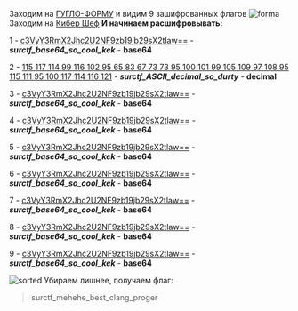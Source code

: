 Заходим на [ГУГЛО-ФОРМУ](https://forms.gle/xa1PFTrPVJsYpBJG7) и видим 9 зашифрованных флагов
![forma](attachments/form.png)
Заходим на [Кибер Шеф](https://gchq.github.io/CyberChef/)
__И начинаем расшифровывать:__

1 - [c3VyY3RmX2Jhc2U2NF9zb19jb29sX2tlaw==](https://gchq.github.io/CyberChef/#recipe=From_Base64('A-Za-z0-9%2B/%3D',true)&input=YzNWeVkzUm1YMkpoYzJVMk5GOXpiMTlqYjI5c1gydGxhdz09) - ___surctf_base64_so_cool_kek___ - __base64__


2 - [115 117 114 99 116 102 95 65 83 67 73 73 95 100 101 99 105 109 97 108 95 115 111 95 100 117 114 116 121](https://gchq.github.io/CyberChef/#recipe=From_Decimal('Space',false)&input=MTE1IDExNyAxMTQgOTkgMTE2IDEwMiA5NSA2NSA4MyA2NyA3MyA3MyA5NSAxMDAgMTAxIDk5IDEwNSAxMDkgOTcgMTA4IDk1IDExNSAxMTEgOTUgMTAwIDExNyAxMTQgMTE2IDEyMQ) - ___surctf_ASCII_decimal_so_durty___ - __decimal__


3 - [c3VyY3RmX2Jhc2U2NF9zb19jb29sX2tlaw==](https://gchq.github.io/CyberChef/#recipe=From_Base64('A-Za-z0-9%2B/%3D',true)&input=YzNWeVkzUm1YMkpoYzJVMk5GOXpiMTlqYjI5c1gydGxhdz09) - ___surctf_base64_so_cool_kek___ - __base64__


4 - [c3VyY3RmX2Jhc2U2NF9zb19jb29sX2tlaw==](https://gchq.github.io/CyberChef/#recipe=From_Base64('A-Za-z0-9%2B/%3D',true)&input=YzNWeVkzUm1YMkpoYzJVMk5GOXpiMTlqYjI5c1gydGxhdz09) - ___surctf_base64_so_cool_kek___ - __base64__


5 - [c3VyY3RmX2Jhc2U2NF9zb19jb29sX2tlaw==](https://gchq.github.io/CyberChef/#recipe=From_Base64('A-Za-z0-9%2B/%3D',true)&input=YzNWeVkzUm1YMkpoYzJVMk5GOXpiMTlqYjI5c1gydGxhdz09) - ___surctf_base64_so_cool_kek___ - __base64__


6 - [c3VyY3RmX2Jhc2U2NF9zb19jb29sX2tlaw==](https://gchq.github.io/CyberChef/#recipe=From_Base64('A-Za-z0-9%2B/%3D',true)&input=YzNWeVkzUm1YMkpoYzJVMk5GOXpiMTlqYjI5c1gydGxhdz09) - ___surctf_base64_so_cool_kek___ - __base64__


7 - [c3VyY3RmX2Jhc2U2NF9zb19jb29sX2tlaw==](https://gchq.github.io/CyberChef/#recipe=From_Base64('A-Za-z0-9%2B/%3D',true)&input=YzNWeVkzUm1YMkpoYzJVMk5GOXpiMTlqYjI5c1gydGxhdz09) - ___surctf_base64_so_cool_kek___ - __base64__


8 - [c3VyY3RmX2Jhc2U2NF9zb19jb29sX2tlaw==](https://gchq.github.io/CyberChef/#recipe=From_Base64('A-Za-z0-9%2B/%3D',true)&input=YzNWeVkzUm1YMkpoYzJVMk5GOXpiMTlqYjI5c1gydGxhdz09) - ___surctf_base64_so_cool_kek___ - __base64__


9 - [c3VyY3RmX2Jhc2U2NF9zb19jb29sX2tlaw==](https://gchq.github.io/CyberChef/#recipe=From_Base64('A-Za-z0-9%2B/%3D',true)&input=YzNWeVkzUm1YMkpoYzJVMk5GOXpiMTlqYjI5c1gydGxhdz09) - ___surctf_base64_so_cool_kek___ - __base64__


![sorted](attachments/sorted.png)
Убираем лишнее, получаем флаг:
> surctf_mehehe_best_clang_proger
